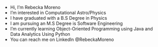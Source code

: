 - Hi, I’m Rebecka Moreno 
- I’m interested in Computational Astro/Physics 
- I have graduated with a B.S Degree in Physics 
- I am pursuing an M.S Degree is Software Engineering 
- I’m currently learning Object-Oriented Programming using Java and Data Analytics Using Python 
- You can reach me on LinkedIn @RebeckaMoreno 

<!---
withaknotanh/withaknotanh is a ✨ special ✨ repository because its `README.md` (this file) appears on your GitHub profile.
You can click the Preview link to take a look at your changes.
--->
